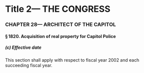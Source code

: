 
# Title 2— THE CONGRESS
### CHAPTER 28— ARCHITECT OF THE CAPITOL
#### § 1820. Acquisition of real property for Capitol Police
##### (c) Effective date

This section shall apply with respect to fiscal year 2002 and each succeeding fiscal year.
